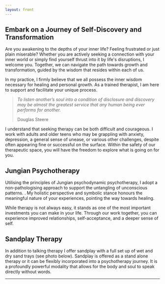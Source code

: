 ```yaml
---
layout: front
---
```


## Embark on a Journey of Self-Discovery and Transformation
<p>
</p>  
Are you awakening to the depths of your inner life? Feeling frustrated or just plain miserable? Whether you are actively seeking a connection with your inner world or simply find yourself thrust into it by life's disruptions, I welcome you. Together, we can navigate the path towards growth and transformation, guided by the wisdom that resides within each of us.

In my practice, I firmly believe that we all possess the inner wisdom necessary for healing and personal growth. As a trained therapist, I am here to support and facilitate your unique process.

<blockquote>
<p><i>
To listen another’s soul into a condition of disclosure and discovery may be almost the greatest service that any human being ever performs for another.
</i></p>
<footer>Douglas Steere</footer>
</blockquote>

I understand that seeking therapy can be both difficult and courageous. I work with adults and older teens who may be grappling with anxiety, depression, a general sense of unease, or various other challenges, despite often appearing fine or successful on the surface. Within the safety of our therapeutic space, you will have the freedom to explore what is going on for you.

## Jungian Psychotherapy

<p>
</p>  

Utilising the principles of Jungian psychodynamic psychotherapy, I adopt a non-pathologising approach to support the untangling of unconscious patterns. . My holistic perspective and symbolic stance honours the meaningful nature of your experiences, pointing the way towards healing.

While therapy is not always easy, it stands as one of the most important investments you can make in your life. Through our work together, you can experience improved relationships, self-acceptance, and a deeper sense of self.

## Sandplay Therapy

<p>
</p>  

In addition to talking therapy I offer sandplay with a full set up of wet and dry sand trays (see photo below). Sandplay is offered as a stand alone therapy or it can be flexibly incorporated into a psychotherapy journey. It is a profoundly powerful modality that allows for the body and soul to speak directly without words.  

-----

